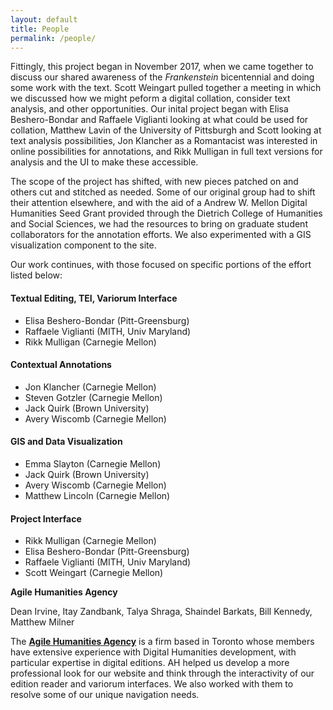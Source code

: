 ```yaml
---
layout: default
title: People
permalink: /people/
---
```


Fittingly, this project began in November 2017, when we came together to discuss our shared awareness of the <I>Frankenstein</I> bicentennial and doing some work with the text. Scott Weingart pulled together a meeting in which we discussed how we might peform a digital collation, consider text analysis, and other opportunities. Our inital project began with Elisa Beshero-Bondar and Raffaele Viglianti looking at what could be used for collation, Matthew Lavin of the University of Pittsburgh and Scott looking at text analysis possibilities, Jon Klancher as a Romantacist was interested in online possibilities for annotations, and Rikk Mulligan in full text versions for analysis and the UI to make these accessible.

The scope of the project has shifted, with new pieces patched on and others cut and stitched as needed. Some of our original group had to shift their attention elsewhere, and with the aid of a Andrew W. Mellon Digital Humanities Seed Grant provided through the Dietrich College of Humanities and Social Sciences, we had the resources to bring on graduate student collaborators for the annotation efforts. We also experimented with a GIS visualization component to the site.

Our work continues, with those focused on specific portions of the effort listed below:


#### Textual Editing, TEI, Variorum Interface

- Elisa Beshero-Bondar (Pitt-Greensburg)
- Raffaele Viglianti (MITH, Univ Maryland)
- Rikk Mulligan (Carnegie Mellon)


#### Contextual Annotations

- Jon Klancher (Carnegie Mellon)
- Steven Gotzler (Carnegie Mellon)
- Jack Quirk (Brown University)
- Avery Wiscomb (Carnegie Mellon)

#### GIS and Data Visualization

- Emma Slayton (Carnegie Mellon)
- Jack Quirk  (Brown University)
- Avery Wiscomb (Carnegie Mellon)
- Matthew Lincoln  (Carnegie Mellon)


#### Project Interface

- Rikk Mulligan (Carnegie Mellon)
- Elisa Beshero-Bondar (Pitt-Greensburg)
- Raffaele Viglianti (MITH, Univ Maryland)
- Scott Weingart (Carnegie Mellon)


**Agile Humanities Agency**

Dean Irvine,  Itay Zandbank,  Talya Shraga,  Shaindel Barkats,  Bill Kennedy,  Matthew Milner

The [**Agile Humanities Agency**](http://agilehumanities.ca/) is a firm based in Toronto whose members have extensive experience with Digital Humanities development, with particular expertise in digital editions. AH helped us develop a more professional look for our website and think through the interactivity of our edition reader and variorum interfaces. We also worked with them to resolve some of our unique navigation needs.
